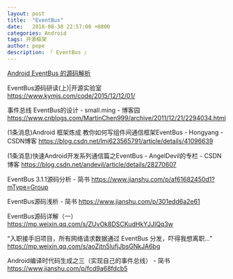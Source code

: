 ```yaml
---
layout: post
title:  "EventBus"
date:   2018-08-30 22:57:00 +0800
categories: Android
tags: 开源框架
author: pepe
description: 『 EventBus 』
---
```


[Android EventBus 的源码解析](https://mp.weixin.qq.com/s/pZAbNe1pE1_JUUv4j9KAow)

EventBus源码研读(上)|开源实验室
https://www.kymjs.com/code/2015/12/12/01/

事件总线 EventBus的设计 - small.ming - 博客园
https://www.cnblogs.com/MartinChen999/archive/2011/12/21/2294034.html

(1条消息)Android 框架炼成 教你如何写组件间通信框架EventBus - Hongyang - CSDN博客
https://blog.csdn.net/lmj623565791/article/details/41096639

(1条消息)快速Android开发系列通信篇之EventBus - AngelDevil的专栏 - CSDN博客
https://blog.csdn.net/andevil/article/details/28270607

EventBus 3.1.1源码分析 - 简书
https://www.jianshu.com/p/af61682450d1?mType=Group

EventBus源码浅析 - 简书
https://www.jianshu.com/p/301edd6a2e61

EventBus源码详解（一）
https://mp.weixin.qq.com/s/ZUvOk8DSCKudHkYJJIQq3w

“入职接手旧项目，所有网络请求数据通过 EventBus 分发，吓得我想离职...”
https://mp.weixin.qq.com/s/aoZjtn5lufjJbsGNkJA6bg

Android编译时代码生成之三（实现自己的事件总线） - 简书
https://www.jianshu.com/p/fcd9a68fdcb5